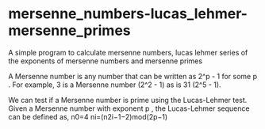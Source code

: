 # mersenne_numbers-lucas_lehmer-mersenne_primes
A simple program to calculate mersenne numbers, lucas lehmer series of the exponents of mersenne numbers and mersenne primes

A Mersenne number is any number that can be written as  2^p - 1  for some  p . For example, 3 is a Mersenne number (2^2 - 1) as is 31 (2^5 - 1).

We can test if a Mersenne number is prime using the Lucas-Lehmer test. Given a Mersenne number with exponent  p , the Lucas-Lehmer sequence can be defined as, 
                                             n0=4
                                    ni=(n2i−1−2)mod(2p−1) 

